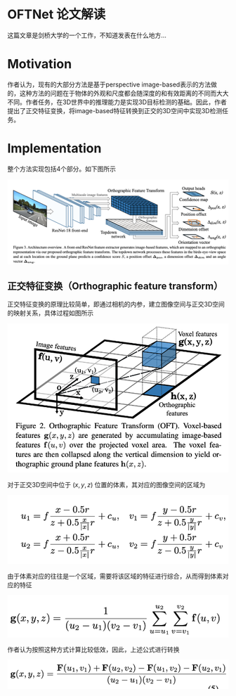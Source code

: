 # OFTNet 论文解读
这篇文章是剑桥大学的一个工作，不知道发表在什么地方...

# Motivation
作者认为，现有的大部分方法是基于perspective image-based表示的方法做的，这种方法的问题在于物体的外观和尺度都会随深度的和有效距离的不同而大大不同。作者任务，在3D世界中的推理能力是实现3D目标检测的基础。因此，作者提出了正交特征变换，将image-based特征转换到正交的3D空间中实现3D检测任务。

# Implementation
整个方法实现包括4个部分。如下图所示

![](assets/OFTNet-adeb6f71.png)


## 正交特征变换（Orthographic feature transform）
正交特征变换的原理比较简单，即通过相机的内参，建立图像空间与正交3D空间的映射关系，具体过程如图所示

![](assets/OFTNet-78b74065.png)

对于正交3D空间中位于 $(x, y, z)$ 位置的体素，其对应的图像空间的区域为

![](assets/OFTNet-55528f04.png)

由于体素对应的往往是一个区域，需要将该区域的特征进行综合，从而得到体素对应的特征

![](assets/OFTNet-9c05730e.png)

作者认为按照这种方式计算比较低效，因此，上述公式进行转换

![](assets/OFTNet-8fc0dde2.png)
